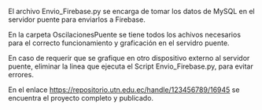 El archivo Envio_Firebase.py se encarga de tomar los datos de MySQL en el servidor puente para enviarlos a Firebase.

En la carpeta OscilacionesPuente se tiene todos los achivos necesarios para el correcto funcionamiento y graficación en el servidro puente.

En caso de requerir que se grafique en otro dispositivo externo al servidor puente, eliminar la linea que ejecuta el Script Envio_Firebase.py, para evitar errores.

En el enlace https://repositorio.utn.edu.ec/handle/123456789/16945 se encuentra el proyecto completo y publicado.

